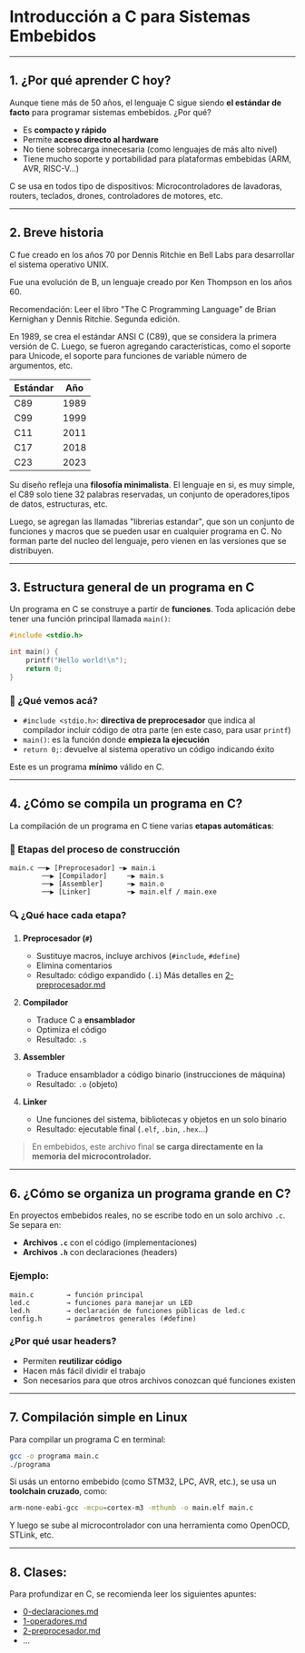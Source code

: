  

#   Introducción a C para Sistemas Embebidos

---

## 1. ¿Por qué aprender C hoy?

Aunque tiene más de 50 años, el lenguaje C sigue siendo **el estándar de facto** para programar sistemas embebidos. ¿Por qué?
 
* Es **compacto y rápido**
* Permite **acceso directo al hardware**
* No tiene sobrecarga innecesaria (como lenguajes de más alto nivel) 
* Tiene mucho soporte y portabilidad para plataformas embebidas (ARM, AVR, RISC-V...)

 

C se usa en todos tipo de dispositivos: Microcontroladores de lavadoras, routers, teclados, drones, controladores de motores, etc.

---

##   2. Breve historia  

C fue creado en los años 70 por Dennis Ritchie en Bell Labs para desarrollar el sistema operativo UNIX.



Fue una evolución de B, un lenguaje creado por Ken Thompson en los años 60.

Recomendación: Leer el libro "The C Programming Language" de Brian Kernighan y Dennis Ritchie. Segunda edición.


En 1989, se crea el estándar ANSI C (C89), que se considera la primera versión de C. Luego, se fueron agregando características, como el soporte para Unicode, el soporte para funciones de variable número de argumentos, etc. 

| Estándar | Año |
|---------|-----|
| C89     | 1989 |
| C99     | 1999 | 
| C11     | 2011 |
| C17     | 2018 |
| C23     | 2023 |


Su diseño refleja una **filosofía minimalista**. El lenguaje en si, es muy simple, el C89 solo tiene 32 palabras reservadas, un conjunto de operadores,tipos de datos, estructuras, etc. 

Luego, se agregan las llamadas "librerias estandar", que son un conjunto de funciones y macros que se pueden usar en cualquier programa en C. No forman parte del nucleo del lenguaje, pero vienen en las versiones que se distribuyen.



---

## 3. Estructura general de un programa en C

Un programa en C se construye a partir de **funciones**. Toda aplicación debe tener una función principal llamada `main()`:

```c
#include <stdio.h>

int main() {
    printf("Hello world!\n");
    return 0;
}
```

### 🔎 ¿Qué vemos acá?

* `#include <stdio.h>`: **directiva de preprocesador** que indica al compilador incluir código de otra parte (en este caso, para usar `printf`)
* `main()`: es la función donde **empieza la ejecución**
* `return 0;`: devuelve al sistema operativo un código indicando éxito

Este es un programa **mínimo** válido en C.

---

## 4. ¿Cómo se compila un programa en C?

La compilación de un programa en C tiene varias **etapas automáticas**:

### 🔧 Etapas del proceso de construcción

```
main.c ──▶ [Preprocesador] ─▶ main.i
        ──▶ [Compilador]     ─▶ main.s
        ──▶ [Assembler]      ─▶ main.o
        ──▶ [Linker]         ─▶ main.elf / main.exe
```

### 🔍 ¿Qué hace cada etapa?

1. **Preprocesador (`#`)**

   * Sustituye macros, incluye archivos (`#include`, `#define`)
   * Elimina comentarios
   * Resultado: código expandido (`.i`)
Más detalles en [2-preprocesador.md](./2-preprocesador.md)
2. **Compilador**

   * Traduce C a **ensamblador**
   * Optimiza el código
   * Resultado: `.s`

3. **Assembler**

   * Traduce ensamblador a código binario (instrucciones de máquina)
   * Resultado: `.o` (objeto)

4. **Linker**

   * Une funciones del sistema, bibliotecas y objetos en un solo binario
   * Resultado: ejecutable final (`.elf`, `.bin`, `.hex`...)

> En embebidos, este archivo final **se carga directamente en la memoria del microcontrolador.**

---

## 6. ¿Cómo se organiza un programa grande en C?

En proyectos embebidos reales, no se escribe todo en un solo archivo `.c`. Se separa en:

* **Archivos `.c`** con el código (implementaciones)
* **Archivos `.h`** con declaraciones (headers)

### Ejemplo:

```
main.c        → función principal
led.c         → funciones para manejar un LED
led.h         → declaración de funciones públicas de led.c
config.h      → parámetros generales (#define)
```

### ¿Por qué usar headers?

* Permiten **reutilizar código**
* Hacen más fácil dividir el trabajo
* Son necesarios para que otros archivos conozcan qué funciones existen

---

## 7. Compilación simple en Linux

Para compilar un programa C en terminal:

```bash
gcc -o programa main.c
./programa
```

Si usás un entorno embebido (como STM32, LPC, AVR, etc.), se usa un **toolchain cruzado**, como:

```bash
arm-none-eabi-gcc -mcpu=cortex-m3 -mthumb -o main.elf main.c
```

Y luego se sube al microcontrolador con una herramienta como OpenOCD, STLink, etc.

---

## 8. Clases:

Para profundizar en C, se recomienda leer los siguientes apuntes:

* [0-declaraciones.md](./0-declaraciones.md)
* [1-operadores.md](./1-operadores.md)
* [2-preprocesador.md](./2-preprocesador.md) 
* ...